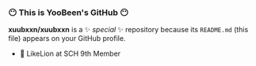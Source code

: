 ### 😶 This is YooBeen's GitHub 😶


**xuubxxn/xuubxxn** is a ✨ _special_ ✨ repository because its `README.md` (this file) appears on your GitHub profile.


- 🦁 LikeLion at SCH 9th Member
